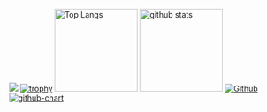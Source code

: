 ![](https://github-profile-summary-cards.vercel.app/api/cards/profile-details?username=Buddies-as-you-know&theme=2077)
[![trophy](https://github-profile-trophy.vercel.app/?username=Buddies-as-you-know&theme=onedark)](https://github-profile-trophy.vercel.app/?username=ryo-ma&theme=tokyonight)
<img alt="Top Langs" height="150px" src="https://github-readme-stats.vercel.app/api/top-langs/?username=Buddies-as-you-know&layout=compact&count_private=true&show_icons=true&theme=tokyonight" />
<img alt="github stats" height="150px" src="https://github-readme-stats.vercel.app/api?username=Buddies-as-you-know&count_private=true&show_icons=true&show_icons=true&theme=tokyonight" />
[![Github](https://img.shields.io/badge/--FFFFFF?style=social&logo=github&label=Follow%20Buddies-as-you-know)](https://github.com/Buddies-as-you-know)
[![github-chart](https://github-chart.vercel.app/api?user=Buddies-as-you-know)](https://github.com/Buddies-as-you-know/github-chart)
